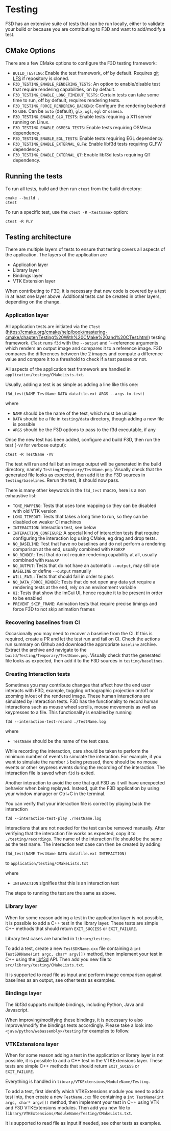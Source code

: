 # Testing

F3D has an extensive suite of tests that can be run locally, either to validate your build or because you are contributing to F3D and want to add/modify a test.

## CMake Options

There are a few CMake options to configure the F3D testing framework:

- `BUILD_TESTING`: Enable the test framework, off by default. Requires [git LFS](https://git-lfs.com/) if repository is cloned.
- `F3D_TESTING_ENABLE_RENDERING_TESTS`: An option to enable/disable test that require rendering capabilities, on by default.
- `F3D_TESTING_ENABLE_LONG_TIMEOUT_TESTS`: Certain tests can take some time to run, off by default, requires rendering tests.
- `F3D_TESTING_FORCE_RENDERING_BACKEND`: Configure the rendering backend to use. Can be `auto` (default), `glx`, `wgl`, `egl` or `osmesa`.
- `F3D_TESTING_ENABLE_GLX_TESTS`: Enable tests requiring a X11 server running on Linux.
- `F3D_TESTING_ENABLE_OSMESA_TESTS`: Enable tests requiring OSMesa dependency.
- `F3D_TESTING_ENABLE_EGL_TESTS`: Enable tests requiring EGL dependency.
- `F3D_TESTING_ENABLE_EXTERNAL_GLFW`: Enable libf3d tests requiring GLFW dependency.
- `F3D_TESTING_ENABLE_EXTERNAL_QT`: Enable libf3d tests requiring QT dependency.

## Running the tests

To run all tests, build and then run `ctest` from the build directory:

```
cmake --build .
ctest
```

To run a specific test, use the `ctest -R <testname>` option:

```
ctest -R PLY
```

## Testing architecture

There are multiple layers of tests to ensure that testing covers all aspects of the application. The layers of the application are

- Application layer
- Library layer
- Bindings layer
- VTK Extension layer

When contributing to F3D, it is necessary that new code is covered by a test in at least one layer above. Additional tests can be created in other layers, depending on the change.

### Application layer

All application tests are initiated via the `CTest` (https://cmake.org/cmake/help/book/mastering-cmake/chapter/Testing%20With%20CMake%20and%20CTest.html) testing framework.
`CTest` runs `f3d` with the `--output` and `--reference arguments which renders an output image and compares it to a reference image. F3D compares the differences between the 2 images and compute a difference value and compare it to a threshold to check if a test passes or not.

All aspects of the application test framework are handled in `application/testing/CMakeLists.txt`.

Usually, adding a test is as simple as adding a line like this one:

```
f3d_test(NAME TestName DATA datafile.ext ARGS --args-to-test)
```

where

- `NAME` should be the name of the test, which must be unique
- `DATA` should be a file in `testing/data` directory, though adding a new file is possible
- `ARGS` should be the F3D options to pass to the f3d executable, if any

Once the new test has been added, configure and build F3D, then run the test (`-VV` for verbose output):

```
ctest -R TestName -VV
```

The test will run and fail but an image output will be generated in the build directory, namely `Testing/Temporary/TestName.png`.
Visually check that the generated file looks as expected, then add it to the F3D sources in `testing/baselines`.
Rerun the test, it should now pass.

There is many other keywords in the `f3d_test` macro, here is a non exhaustive list:

- `TONE_MAPPING`: Tests that uses tone mapping so they can be disabled with old VTK version
- `LONG_TIMEOUT`: Tests that takes a long time to run, so they can be disabled on weaker CI machines
- `INTERACTION`: Interaction test, see below
- `INTERACTION_CONFIGURE`: A special kind of interaction tests that require configuring the interaction log using CMake, eg drag and drop tests.
- `NO_BASELINE`: Test that have no baselines and do not perform a rendering comparison at the end, usually combined with `REGEXP`
- `NO_RENDER`: Test that do not require rendering capability at all, usually combined with `REGEXP`
- `NO_OUTPUT`: Tests that do not have an automatic `--output`, may still use `BASELINE` or define `--output` manually
- `WILL_FAIL`: Tests that should fail in order to pass
- `NO_DATA_FORCE_RENDER`: Tests that do not open any data yet require a rendering tests at the end, rely on an environment variable
- `UI`: Tests that show the ImGui UI, hence require it to be present in order to be enabled
- `PREVENT_SKIP_FRAME`: Animation tests that require precise timings and force F3D to not skip animation frames

### Recovering baselines from CI

Occasionally you may need to recover a baseline from the CI. If this is required, create a PR and let the test run and fail on CI. Check the actions run summary on Github and download the appropriate `baseline` archive. Extract the archive and navigate to the `build/Testing/Temporary/TestName.png`. Visually check that the generated file looks as expected, then add it to the F3D sources in `testing/baselines`.

### Creating Interaction tests

Sometimes you may contribute changes that affect how the end user interacts with F3D, example, toggling orthographic projection on/off or zooming in/out of the rendered image. These human interactions are simulated by interaction tests. F3D has the functionality to record human interactions such as mouse wheel scrolls, mouse movements as well as keypresses to a file. This functionality is enabled by running

```
f3d --interaction-test-record ./TestName.log
```

where

- `TestName` should be the name of the test case.

While recording the interaction, care should be taken to perform the minimum number of events to simulate the interaction. For example, if you want to simulate the number `5` being pressed, there should be no mouse events or other keypress events during the recording of the interaction. The interaction file is saved when `f3d` is exited.

Another interaction to avoid the one that quit F3D as it will have unexpected behavior when being replayed. Instead, quit the F3D application by using your window manager or Ctrl+C in the terminal.

You can verify that your interaction file is correct by playing back the interaction

```
f3d --interaction-test-play ./TestName.log
```

Interactions that are not needed for the test can be removed manually. After verifying that the interaction file works as expected, copy it to `./testing/recordings`. The name of the interaction file should be the same as the test name. The interaction test case can then be created by adding

```
f3d_test(NAME TestName DATA datafile.ext INTERACTION)
```

to `application/testing/CMakeLists.txt`

where

- `INTERACTION` signifies that this is an interaction test

The steps to running the test are the same as above.

### Library layer

When for some reason adding a test in the application layer is not possible, it is possible
to add a C++ test in the library layer. These tests are simple C++ methods that should return
`EXIT_SUCCESS` or `EXIT_FAILURE`.

Library test cases are handled in `library/testing`.

To add a test, create a new `TestSDKName.cxx` file containing a `int TestSDKName(int argc, char* argv[])` method,
then implement your test in C++ using the [libf3d](../libf3d/README.md) API.
Then add you new file to `src/library/testing/CMakeLists.txt`.

It is supported to read file as input and perform image comparison against baselines as an output, see other tests as examples.

### Bindings layer

The libf3d supports multiple bindings, including Python, Java and Javascript.

When improving/modifying these bindings, it is necessary to also improve/modify the bindings tests accordingly.
Please take a look into `<java/python/webassembly>/testing` for examples to follow.

### VTKExtensions layer

When for some reason adding a test in the application or library layer is not possible, it is possible
to add a C++ test in the VTKExtensions layer. These tests are simple C++ methods that should return
`EXIT_SUCESS` or `EXIT_FAILURE`.

Everything is handled in `library/VTKExtensions/ModuleName/Testing`.

To add a test, first identify which VTKExtensions module you need to add a test into,
then create a new `TestName.cxx` file containing a `int TestName(int argc, char* argv[])` method,
then implement your test in C++ using VTK and F3D VTKExtensions modules.
Then add you new file to `library/VTKExtensions/ModuleName/Testing/CMakeLists.txt`.

It is supported to read file as input if needed, see other tests as examples.
